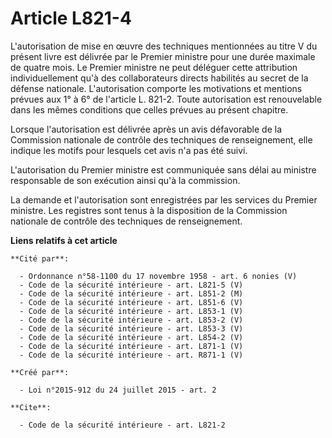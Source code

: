 # Article L821-4

L'autorisation de mise en œuvre des techniques mentionnées au titre V du présent livre est délivrée par le Premier ministre
pour une durée maximale de quatre mois. Le Premier ministre ne peut déléguer cette attribution individuellement qu'à des
collaborateurs directs habilités au secret de la défense nationale. L'autorisation comporte les motivations et mentions
prévues aux 1° à 6° de l'article L. 821-2. Toute autorisation est renouvelable dans les mêmes conditions que celles prévues
au présent chapitre. 

Lorsque l'autorisation est délivrée après un avis défavorable de la Commission nationale de contrôle des techniques de
renseignement, elle indique les motifs pour lesquels cet avis n'a pas été suivi. 

L'autorisation du Premier ministre est communiquée sans délai au ministre responsable de son exécution ainsi qu'à la
commission. 

La demande et l'autorisation sont enregistrées par les services du Premier ministre. Les registres sont tenus à la
disposition de la Commission nationale de contrôle des techniques de renseignement.

**Liens relatifs à cet article**

	**Cité par**:

	  - Ordonnance n°58-1100 du 17 novembre 1958 - art. 6 nonies (V)
	  - Code de la sécurité intérieure - art. L821-5 (V)
	  - Code de la sécurité intérieure - art. L851-2 (M)
	  - Code de la sécurité intérieure - art. L851-6 (V)
	  - Code de la sécurité intérieure - art. L853-1 (V)
	  - Code de la sécurité intérieure - art. L853-2 (V)
	  - Code de la sécurité intérieure - art. L853-3 (V)
	  - Code de la sécurité intérieure - art. L854-2 (V)
	  - Code de la sécurité intérieure - art. L871-1 (V)
	  - Code de la sécurité intérieure - art. R871-1 (V)

	**Créé par**:

	  - Loi n°2015-912 du 24 juillet 2015 - art. 2

	**Cite**:

	  - Code de la sécurité intérieure - art. L821-2
